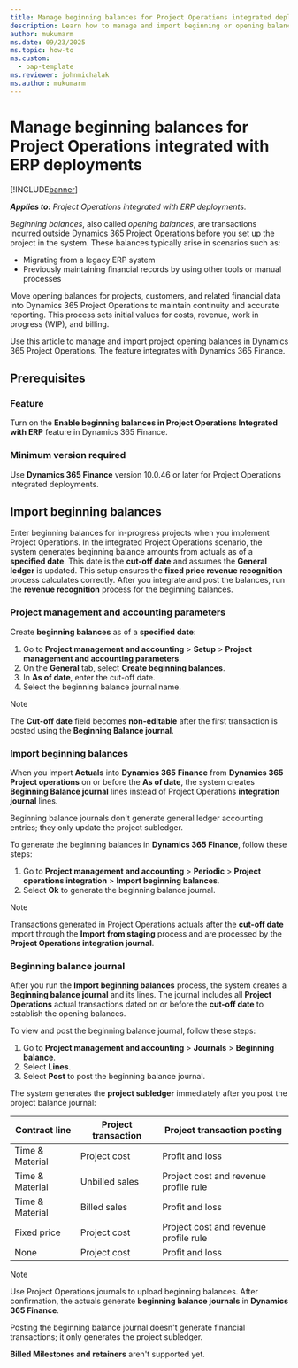 ```yaml
---
title: Manage beginning balances for Project Operations integrated deployments
description: Learn how to manage and import beginning or opening balances into Microsoft Dynamics 365 Project Operations integrated with ERP.
author: mukumarm
ms.date: 09/23/2025
ms.topic: how-to
ms.custom: 
  - bap-template
ms.reviewer: johnmichalak
ms.author: mukumarm
---
```


# Manage beginning balances for Project Operations integrated with ERP deployments

[!INCLUDE[banner](../includes/banner.md)]

_**Applies to:** Project Operations integrated with ERP deployments._

*Beginning balances*, also called *opening balances*, are transactions incurred outside Dynamics 365 Project Operations before you set up the project in the system. These balances typically arise in scenarios such as:

* Migrating from a legacy ERP system
* Previously maintaining financial records by using other tools or manual processes

Move opening balances for projects, customers, and related financial data into Dynamics 365 Project Operations to maintain continuity and accurate reporting.
This process sets initial values for costs, revenue, work in progress (WIP), and billing.

Use this article to manage and import project opening balances in Dynamics 365 Project Operations. The feature integrates with Dynamics 365 Finance. 

## Prerequisites
### Feature

Turn on the **Enable beginning balances in Project Operations Integrated with ERP** feature in Dynamics 365 Finance.

### Minimum version required

Use **Dynamics 365 Finance** version 10.0.46 or later for Project Operations integrated deployments.

## Import beginning balances
Enter beginning balances for in-progress projects when you implement Project Operations. In the integrated Project Operations scenario, the system generates beginning balance amounts from actuals as of a **specified date**. 
This date is the **cut-off date** and assumes the **General ledger** is updated. 
This setup ensures the **fixed price revenue recognition** process calculates correctly. 
After you integrate and post the balances, run the **revenue recognition** process for the beginning balances. 

### Project management and accounting parameters
Create **beginning balances** as of a **specified date**:

1. Go to **Project management and accounting** > **Setup** > **Project management and accounting parameters**.
1. On the **General** tab, select **Create beginning balances**.
1. In **As of date**, enter the cut-off date.
1. Select the beginning balance journal name.

> [!NOTE]
> The **Cut-off date** field becomes **non-editable** after the first transaction is posted using the **Beginning Balance journal**.
> 
### Import beginning balances

When you import **Actuals** into **Dynamics 365 Finance** from **Dynamics 365 Project operations** on or before the **As of date**, the system creates **Beginning Balance journal** lines instead of Project Operations **integration journal** lines.

Beginning balance journals don't generate general ledger accounting entries; they only update the project subledger.

To generate the beginning balances in **Dynamics 365 Finance**, follow these steps:
1. Go to **Project management and accounting** > **Periodic** > **Project operations integration** > **Import beginning balances**.
1. Select **Ok** to generate the beginning balance journal.

> [!NOTE]
> Transactions generated in Project Operations actuals after the **cut-off date** import through the **Import from staging** process and are processed by the **Project Operations integration journal**.
> 
### Beginning balance journal
After you run the **Import beginning balances** process, the system creates a **Beginning balance journal** and its lines.
The journal includes all **Project Operations** actual transactions dated on or before the **cut-off date** to establish the opening balances.

To view and post the beginning balance journal, follow these steps:
1. Go to **Project management and accounting** > **Journals** > **Beginning balance**.
1. Select **Lines**.
1. Select **Post** to post the beginning balance journal.

The system generates the **project subledger** immediately after you post the project balance journal:

|Contract line|Project transaction|Project transaction posting|
|--|--|--|
|Time & Material|Project cost|Profit and loss|
|Time & Material|Unbilled sales|Project cost and revenue profile rule|
|Time & Material|Billed sales|Profit and loss|
|Fixed price|Project cost|Project cost and revenue profile rule|
|None|Project cost|Profit and loss|

> [!NOTE]
> Use Project Operations journals to upload beginning balances. After confirmation, the actuals generate **beginning balance journals** in **Dynamics 365 Finance**.
> 
> Posting the beginning balance journal doesn't generate financial transactions; it only generates the project subledger.
> 
> **Billed Milestones and retainers** aren't supported yet. 
